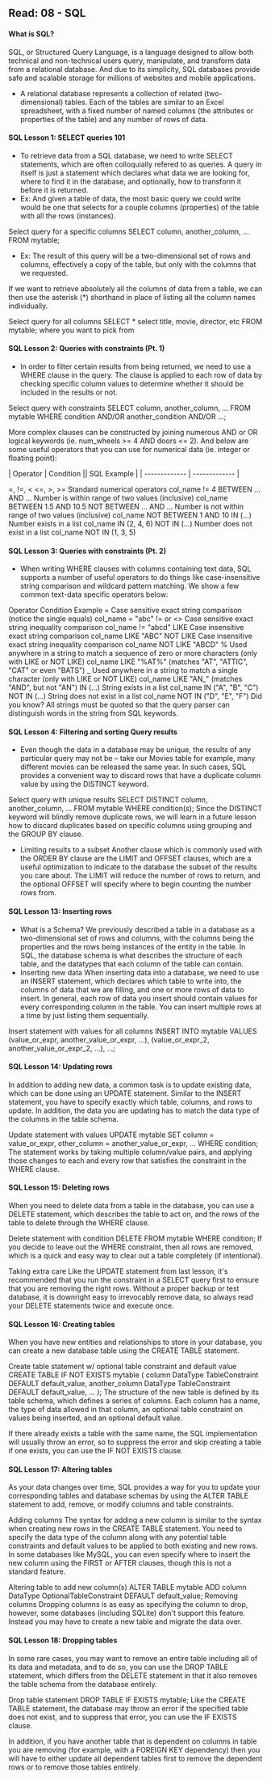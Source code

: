## Read: 08 - SQL

<!-- https://sqlbolt.com/ -->

#### What is SQL?
SQL, or Structured Query Language, is a language designed to allow both technical and non-technical users query, manipulate, and transform data from a relational database. And due to its simplicity, SQL databases provide safe and scalable storage for millions of websites and mobile applications.
- A relational database represents a collection of related (two-dimensional) tables. Each of the tables are similar to an Excel spreadsheet, with a fixed number of named columns (the attributes or properties of the table) and any number of rows of data.
#### SQL Lesson 1: SELECT queries 101
- To retrieve data from a SQL database, we need to write SELECT statements, which are often colloquially refered to as queries.
A query in itself is just a statement which declares what data we are looking for, where to find it in the database, and optionally, how to transform it before it is returned.
- Ex: And given a table of data, the most basic query we could write would be one that selects for a couple columns (properties) of the table with all the rows (instances).

Select query for a specific columns
SELECT column, another_column, …
FROM mytable;
- Ex: The result of this query will be a two-dimensional set of rows and columns, effectively a copy of the table, but only with the columns that we requested.

If we want to retrieve absolutely all the columns of data from a table, we can then use the asterisk (*) shorthand in place of listing all the column names individually.

Select query for all columns
SELECT * select title, movie, director, etc
FROM mytable; where you want to pick from 

#### SQL Lesson 2: Queries with constraints (Pt. 1)
- In order to filter certain results from being returned, we need to use a WHERE clause in the query. The clause is applied to each row of data by checking specific column values to determine whether it should be included in the results or not.

Select query with constraints
SELECT column, another_column, …
FROM mytable
WHERE condition
    AND/OR another_condition
    AND/OR …;

More complex clauses can be constructed by joining numerous AND or OR logical keywords (ie. num_wheels >= 4 AND doors <= 2). And below are some useful operators that you can use for numerical data (ie. integer or floating point):


| Operator | Condition ||	SQL Example  | 
| ------------- | ------------- |

=, !=, < <=, >, >=	Standard numerical operators	col_name != 4
BETWEEN … AND …	Number is within range of two values (inclusive)	col_name BETWEEN 1.5 AND 10.5
NOT BETWEEN … AND …	Number is not within range of two values (inclusive)	col_name NOT BETWEEN 1 AND 10
IN (…)	Number exists in a list	col_name IN (2, 4, 6)
NOT IN (…)	Number does not exist in a list	col_name NOT IN (1, 3, 5)

#### SQL Lesson 3: Queries with constraints (Pt. 2)
- When writing WHERE clauses with columns containing text data, SQL supports a number of useful operators to do things like case-insensitive string comparison and wildcard pattern matching. We show a few common text-data specific operators below:

Operator	Condition	Example
=	Case sensitive exact string comparison (notice the single equals)	col_name = "abc"
!= or <>	Case sensitive exact string inequality comparison	col_name != "abcd"
LIKE	Case insensitive exact string comparison	col_name LIKE "ABC"
NOT LIKE	Case insensitive exact string inequality comparison	col_name NOT LIKE "ABCD"
%	Used anywhere in a string to match a sequence of zero or more characters (only with LIKE or NOT LIKE)	col_name LIKE "%AT%"
(matches "AT", "ATTIC", "CAT" or even "BATS")
_	Used anywhere in a string to match a single character (only with LIKE or NOT LIKE)	col_name LIKE "AN_"
(matches "AND", but not "AN")
IN (…)	String exists in a list	col_name IN ("A", "B", "C")
NOT IN (…)	String does not exist in a list	col_name NOT IN ("D", "E", "F")
Did you know?
All strings must be quoted so that the query parser can distinguish words in the string from SQL keywords.
#### SQL Lesson 4: Filtering and sorting Query results
- Even though the data in a database may be unique, the results of any particular query may not be – take our Movies table for example, many different movies can be released the same year. In such cases, SQL provides a convenient way to discard rows that have a duplicate column value by using the DISTINCT keyword.

Select query with unique results
SELECT DISTINCT column, another_column, …
FROM mytable
WHERE condition(s);
Since the DISTINCT keyword will blindly remove duplicate rows, we will learn in a future lesson how to discard duplicates based on specific columns using grouping and the GROUP BY clause.
- Limiting results to a subset
Another clause which is commonly used with the ORDER BY clause are the LIMIT and OFFSET clauses, which are a useful optimization to indicate to the database the subset of the results you care about.
The LIMIT will reduce the number of rows to return, and the optional OFFSET will specify where to begin counting the number rows from.
#### SQL Lesson 13: Inserting rows
- What is a Schema?
We previously described a table in a database as a two-dimensional set of rows and columns, with the columns being the properties and the rows being instances of the entity in the table. In SQL, the database schema is what describes the structure of each table, and the datatypes that each column of the table can contain.
- Inserting new data
When inserting data into a database, we need to use an INSERT statement, which declares which table to write into, the columns of data that we are filling, and one or more rows of data to insert. In general, each row of data you insert should contain values for every corresponding column in the table. You can insert multiple rows at a time by just listing them sequentially.

Insert statement with values for all columns
INSERT INTO mytable
VALUES (value_or_expr, another_value_or_expr, …),
       (value_or_expr_2, another_value_or_expr_2, …),
       …;
#### SQL Lesson 14: Updating rows
In addition to adding new data, a common task is to update existing data, which can be done using an UPDATE statement. Similar to the INSERT statement, you have to specify exactly which table, columns, and rows to update. In addition, the data you are updating has to match the data type of the columns in the table schema.

Update statement with values
UPDATE mytable
SET column = value_or_expr, 
    other_column = another_value_or_expr, 
    …
WHERE condition;
The statement works by taking multiple column/value pairs, and applying those changes to each and every row that satisfies the constraint in the WHERE clause.
#### SQL Lesson 15: Deleting rows

When you need to delete data from a table in the database, you can use a DELETE statement, which describes the table to act on, and the rows of the table to delete through the WHERE clause.

Delete statement with condition
DELETE FROM mytable
WHERE condition;
If you decide to leave out the WHERE constraint, then all rows are removed, which is a quick and easy way to clear out a table completely (if intentional).

Taking extra care
Like the UPDATE statement from last lesson, it's recommended that you run the constraint in a SELECT query first to ensure that you are removing the right rows. Without a proper backup or test database, it is downright easy to irrevocably remove data, so always read your DELETE statements twice and execute once.
#### SQL Lesson 16: Creating tables
When you have new entities and relationships to store in your database, you can create a new database table using the CREATE TABLE statement.

Create table statement w/ optional table constraint and default value
CREATE TABLE IF NOT EXISTS mytable (
    column DataType TableConstraint DEFAULT default_value,
    another_column DataType TableConstraint DEFAULT default_value,
    …
);
The structure of the new table is defined by its table schema, which defines a series of columns. Each column has a name, the type of data allowed in that column, an optional table constraint on values being inserted, and an optional default value.

If there already exists a table with the same name, the SQL implementation will usually throw an error, so to suppress the error and skip creating a table if one exists, you can use the IF NOT EXISTS clause.
#### SQL Lesson 17: Altering tables
As your data changes over time, SQL provides a way for you to update your corresponding tables and database schemas by using the ALTER TABLE statement to add, remove, or modify columns and table constraints.

Adding columns
The syntax for adding a new column is similar to the syntax when creating new rows in the CREATE TABLE statement. You need to specify the data type of the column along with any potential table constraints and default values to be applied to both existing and new rows. In some databases like MySQL, you can even specify where to insert the new column using the FIRST or AFTER clauses, though this is not a standard feature.

Altering table to add new column(s)
ALTER TABLE mytable
ADD column DataType OptionalTableConstraint 
    DEFAULT default_value;
Removing columns
Dropping columns is as easy as specifying the column to drop, however, some databases (including SQLite) don't support this feature. Instead you may have to create a new table and migrate the data over.
#### SQL Lesson 18: Dropping tables
In some rare cases, you may want to remove an entire table including all of its data and metadata, and to do so, you can use the DROP TABLE statement, which differs from the DELETE statement in that it also removes the table schema from the database entirely.

Drop table statement
DROP TABLE IF EXISTS mytable;
Like the CREATE TABLE statement, the database may throw an error if the specified table does not exist, and to suppress that error, you can use the IF EXISTS clause.

In addition, if you have another table that is dependent on columns in table you are removing (for example, with a FOREIGN KEY dependency) then you will have to either update all dependent tables first to remove the dependent rows or to remove those tables entirely.